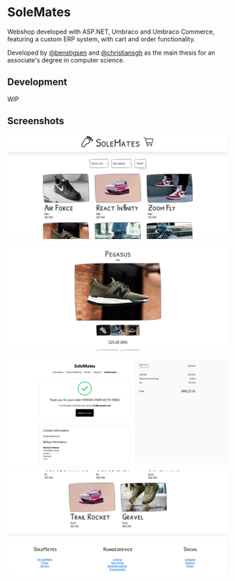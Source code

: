 # SoleMates
Webshop developed with ASP.NET, Umbraco and Umbraco Commerce, featuring a custom ERP system,
with cart and order functionality.

Developed by [@benstigsen](https://www.github.com/benstigsen) and [@christiansgh](https://www.github.com/christiansgh)
as the main thesis for an associate's degree in computer science.

## Development
WIP

## Screenshots
![Homepage](./assets/home.png)

![Product](./assets/product.png)

![Confirmation](./assets/confirmation.png)

![Footer](./assets/footer.png)
